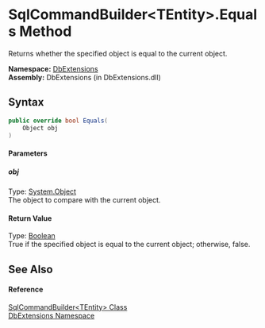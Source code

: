 SqlCommandBuilder&lt;TEntity>.Equals Method
===========================================
Returns whether the specified object is equal to the current object.

**Namespace:** [DbExtensions][1]  
**Assembly:** DbExtensions (in DbExtensions.dll)

Syntax
------

```csharp
public override bool Equals(
	Object obj
)
```

#### Parameters

##### *obj*
Type: [System.Object][2]  
The object to compare with the current object.

#### Return Value
Type: [Boolean][3]  
True if the specified object is equal to the current object; otherwise, false.

See Also
--------

#### Reference
[SqlCommandBuilder&lt;TEntity> Class][4]  
[DbExtensions Namespace][1]  

[1]: ../README.md
[2]: http://msdn.microsoft.com/en-us/library/e5kfa45b
[3]: http://msdn.microsoft.com/en-us/library/a28wyd50
[4]: README.md